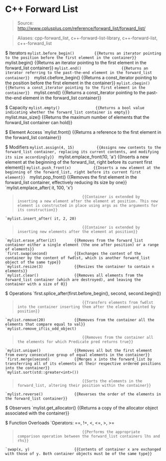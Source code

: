 # C++ Forward List

> Source: http://www.cplusplus.com/reference/forward_list/forward_list/

> Aliases: cpp-forward_list, c++-forward-list-library, c++-forward-list, c++-forward_list

$ Iterators
    `mylist.before_begin()         {{Returns an iterator pointing to the position before the first element in the container}} 
    `mylist.begin()                {{Returns an iterator pointing to the first element in the forward_list container}} 
    `mylist.end()                  {{Returns an iterator referring to the past-the-end element in the forward_list container}} 
    `mylist.cbefore_begin()        {{Returns a const_iterator pointing to the position before the first element in the container}} 
    `mylist.cbegin()               {{Returns a const_iterator pointing to the first element in the container}} 
    `mylist.cend()                 {{Returns a const_iterator pointing to the past-the-end element in the forward_list container}} 

$ Capacity
    `mylist.empty()                {{Returns a bool value indicating whether the forward_list container is empty}} 
    `mylist.max_size()             {{Returns the maximum number of elements that the forward_list container can hold}} 

$ Element Access
    `mylist.front()                {{Returns a reference to the first element in the forward_list container}} 

$ Modifiers
    `mylist.assign(4, 15)          {{Assigns new contents to the forward_list container, replacing its current contents, and modifying its size accordingly}} 
    `mylist.emplace_front(10, 'a') {{Inserts a new element at the beginning of the forward_list, right before its current first element}} 
    `mylist.push_front(x)          {{Inserts a new element at the beginning of the forward_list, right before its current first element}} 
    `mylist.pop_front()            {{Removes the first element in the forward_list container, effectively reducing its size by one}} 
    `mylist.emplace_after( it, 100, 'x')
>                                  {{Container is extended by inserting a new element after the element at position. This new element is constructed in place using args as the arguments for its construction}} 
    `mylist.insert_after( it, 2, 20)
>                                  {{Container is extended by inserting new elements after the element at position}} 
    `mylist.erase_after(it)        {{Removes from the forward_list container either a single element (the one after position) or a range of elements}} 
    `first.swap(second)            {{Exchanges the content of the container by the content of fwdlst, which is another forward_list object of the same type}} 
    `mylist.resize(3)              {{Resizes the container to contain n elements}} 
    `mylist.clear()                {{Removes all elements from the forward_list container (which are destroyed), and leaving the container with a size of 0}} 

$ Operations
    `first.splice_after(first.before_begin(), second, second.begin())
>                                  {{Transfers elements from fwdlst into the container inserting them after the element pointed by position}} 
    `mylist.remove(20)             {{Removes from the container all the elements that compare equal to val}} 
    `mylist.remove_if(is_odd_object)
>                                  {{Removes from the container all the elements for which Predicate pred returns true}} 
    `mylist.unique()               {{Removes all but the first element from every consecutive group of equal elements in the container}} 
    `first.merge(second)           {{Merges x into the forward_list by transferring all of its elements at their respective ordered positions into the container}} 
    `mylist.sort(std::greater<int>())
>                                  {{Sorts the elements in the forward_list, altering their position within the container}} 
    `mylist.reverse()              {{Reverses the order of the elements in the forward_list container}} 

$ Observers
    `mylist.get_allocator()        {{Returns a copy of the allocator object associated with the container}} 

$ Function Overloads
    `Operators: ==, !=, <, <=, >, >=
>                                  {{Performs the appropriate comparison operation between the forward_list containers lhs and rhs}} 
    `swap(x, y)                    {{Contents of container x are exchanged with those of y. Both container objects must be of the same type}} 

